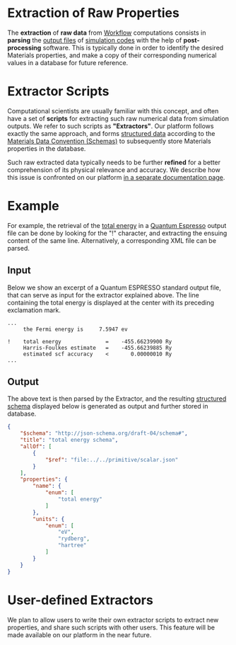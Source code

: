 # Extraction of Raw Properties

The **extraction** of **raw data** from [Workflow](/workflows/overview.md) computations consists in **parsing** the [output files](/data-on-disk/overview.md) of [simulation codes](/software/applications.md) with the help of **post-processing** software. This is typically done in order to identify the desired Materials properties, and make a copy of their corresponding numerical values in a database for future reference. 

# Extractor Scripts

Computational scientists are usually familiar with this concept, and often have a set of **scripts** for extracting such raw numerical data from simulation outputs. We refer to such scripts as **"Extractors"**. Our platform follows exactly the same approach, and forms [structured data](/data-structured/overview.md) according to the [Materials Data Convention (Schemas)](/data-structured/schemas.md) to subsequently store Materials properties in the database.

Such raw extracted data typically needs to be further **refined** for a better comprehension of its physical relevance and accuracy. We describe how this issue is confronted on our platform [in a separate documentation page](refinement.md).

# Example

For example, the retrieval of the [total energy](scalar/energies.md) in a [Quantum Espresso](/software/modeling/quantum-espresso.md) output file can be done by looking for the "!" character, and extracting the ensuing content of the same line. Alternatively, a corresponding XML file can be parsed.

## Input

Below we show an excerpt of a Quantum ESPRESSO standard output file, that can serve as input for the extractor explained above. The line containing the total energy is displayed at the center with its preceding exclamation mark.

```text
...
     the Fermi energy is     7.5947 ev

!    total energy              =    -455.66239900 Ry
     Harris-Foulkes estimate   =    -455.66239885 Ry
     estimated scf accuracy    <       0.00000010 Ry
...
```

## Output

The above text is then parsed by the Extractor, and the resulting [structured schema](/data-structured/schemas.md) displayed below is generated as output and further stored in database.

```json
{
    "$schema": "http://json-schema.org/draft-04/schema#",
    "title": "total energy schema",
    "allOf": [
        {
            "$ref": "file:../../primitive/scalar.json"
        }
    ],
    "properties": {
        "name": {
            "enum": [
                "total energy"
            ]
        },
        "units": {
            "enum": [
                "eV",
                "rydberg",
                "hartree"
            ]
        }
    }
}
```

# User-defined Extractors

We plan to allow users to write their own extractor scripts to extract new properties, and share such scripts with other users. This feature will be made available on our platform in the near future.
